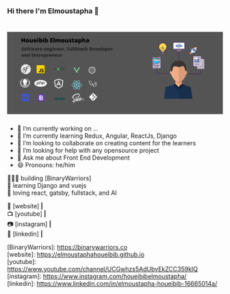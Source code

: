 ### Hi there I'm Elmoustapha 👋

# ![elmoustaphahoueibib](https://github.com/elmoustaphahoueibib/elmoustaphahoueibib/blob/master/Developer%20.png)

- 🔭 I’m currently working on ...
- 🌱 I’m currently learning Redux, Angular, ReactJs, Django
- 👯 I’m looking to collaborate on creating content for the learners
- 🤔 I’m looking for help with any opensource project
- 💬 Ask me about Front End Development
- 😄 Pronouns: he/him 

👨🏼‍💻 building [BinaryWarriors] \
🧠 learning Django and vuejs \
💜 loving react, gatsby, fullstack, and AI



🏡 [website] **|** \
📺 [youtube]  **|** \
📷 [instagram] **|** \
👔 [linkedin] **|** 

[BinaryWarriors]: https://binarywarriors.co \
[website]: https://elmoustaphahoueibib.github.io \
[youtube]: https://www.youtube.com/channel/UCGwhzs5AdUbvEkZCC359kIQ \
[instagram]: https://www.instagram.com/houeibibelmoustapha/ \
[linkedin]: https://www.linkedin.com/in/elmoustapha-houeibib-16665014a/ 
